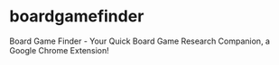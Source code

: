 # boardgamefinder
Board Game Finder - Your Quick Board Game Research Companion, a Google Chrome Extension!
